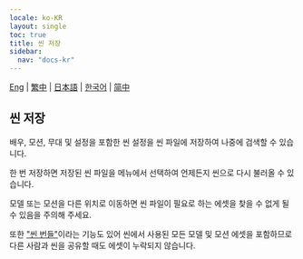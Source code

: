 ```yaml
---
locale: ko-KR
layout: single
toc: true
title: 씬 저장
sidebar:
  nav: "docs-kr"
---
```

[Eng](/dancexr/features/save_scene) | [繁中](/tw/dancexr/features/save_scene) | [日本語](/jp/dancexr/features/save_scene) | [한국어](/kr/dancexr/features/save_scene) | [简中](/zh/dancexr/features/save_scene)

## 씬 저장
배우, 모션, 무대 및 설정을 포함한 씬 설정을 씬 파일에 저장하여 나중에 검색할 수 있습니다.

한 번 저장하면 저장된 씬 파일을 메뉴에서 선택하여 언제든지 씬으로 다시 불러올 수 있습니다.

모델 또는 모션을 다른 위치로 이동하면 씬 파일이 필요로 하는 에셋을 찾을 수 없게 될 수 있음을 주의해 주세요.

또한 ["씬 번들"](scene_bundle.md)이라는 기능도 있어 씬에서 사용된 모든 모델 및 모션 에셋을 포함하므로 다른 사람과 씬을 공유할 때도 에셋이 누락되지 않습니다.